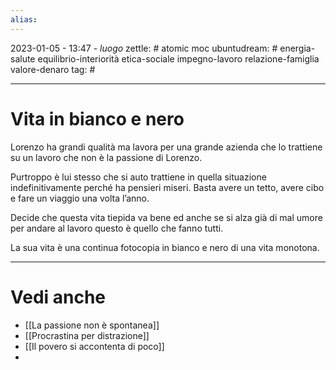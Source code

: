 ```yaml
---
alias: 
---
```

2023-01-05 - 13:47 - *luogo*
zettle: # atomic moc
ubuntudream: # energia-salute equilibrio-interiorità etica-sociale impegno-lavoro relazione-famiglia valore-denaro 
tag: #

---
# Vita in bianco e nero
Lorenzo ha grandi qualità ma lavora per una grande azienda che lo trattiene su un lavoro che non è la passione di Lorenzo.

Purtroppo è lui stesso che si auto trattiene in quella situazione indefinitivamente perché ha pensieri miseri. Basta avere un tetto, avere cibo e fare un viaggio una volta l’anno.

Decide che questa vita tiepida va bene ed anche se si alza già di mal umore per andare al lavoro questo è quello che fanno tutti.

La sua vita è una continua fotocopia in bianco e nero di una vita monotona.



---
# Vedi anche
- [[La passione non è spontanea]]
- [[Procrastina per distrazione]]
- [[Il povero si accontenta di poco]]
- 